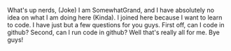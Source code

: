What's up nerds, (Joke)
I am SomewhatGrand, and I have absolutely no idea on what I am doing here (Kinda).
I joined here because I want to learn to code.
I have just but a few questions for you guys.
First off, can I code in github? 
Second, can I run code in github?
Well that's really all for me.
Bye guys!
